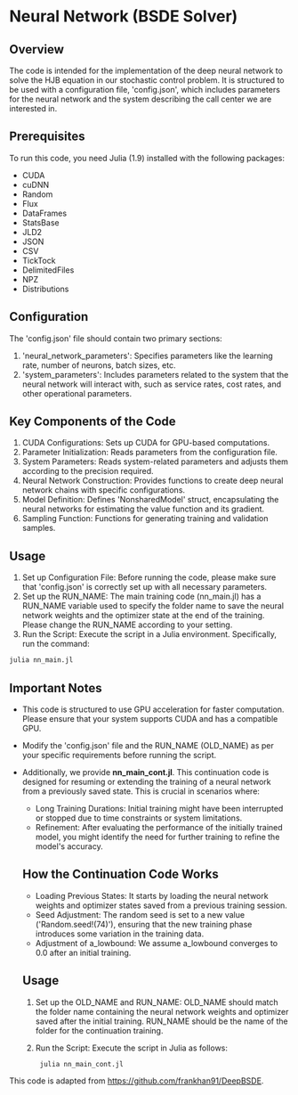# Neural Network (BSDE Solver)

## Overview

The code is intended for the implementation of the deep neural network to solve the HJB equation in our stochastic control problem.
It is structured to be used with a configuration file, 'config.json', which includes parameters for the neural network and the system describing the call center we are interested in.

## Prerequisites

To run this code, you need Julia (1.9) installed with the following packages:

- CUDA
- cuDNN
- Random
- Flux
- DataFrames
- StatsBase
- JLD2
- JSON
- CSV
- TickTock
- DelimitedFiles
- NPZ
- Distributions


## Configuration

The 'config.json' file should contain two primary sections:

1. 'neural_network_parameters': Specifies parameters like the learning rate, number of neurons, batch sizes, etc.
2. 'system_parameters': Includes parameters related to the system that the neural network will interact with, such as service rates, cost rates, and other operational parameters.


## Key Components of the Code

1. CUDA Configurations: Sets up CUDA for GPU-based computations.
2. Parameter Initialization: Reads parameters from the configuration file.
3. System Parameters: Reads system-related parameters and adjusts them according to the precision required.
4. Neural Network Construction: Provides functions to create deep neural network chains with specific configurations.
5. Model Definition: Defines 'NonsharedModel' struct, encapsulating the neural networks for estimating the value function and its gradient.
6. Sampling Function: Functions for generating training and validation samples.

## Usage

1.  Set up Configuration File: Before running the code, please make sure that 'config.json' is correctly set up with all necessary parameters.
2.  Set up the RUN_NAME: The main training code (nn_main.jl) has a RUN_NAME variable used to specify the folder name to save the neural network weights and the optimizer state at the end of the training. Please change the RUN_NAME according to your setting.
4.  Run the Script: Execute the script in a Julia environment. Specifically, run the command: 

```bash
julia nn_main.jl
```

## Important Notes

- This code is structured to use GPU acceleration for faster computation. Please ensure that your system supports CUDA and has a compatible GPU.
- Modify the 'config.json' file and the RUN_NAME (OLD_NAME) as per your specific requirements before running the script.
  
- Additionally, we provide **nn_main_cont.jl**. This continuation code is designed for resuming or extending the training of a neural network from a previously saved state. This is crucial in scenarios where:
  - Long Training Durations: Initial training might have been interrupted or stopped due to time constraints or system limitations.
  - Refinement: After evaluating the performance of the initially trained model, you might identify the need for further training to refine the model's accuracy.
  
  ## How the Continuation Code Works
  - Loading Previous States: It starts by loading the neural network weights and optimizer states saved from a previous training session.
  - Seed Adjustment: The random seed is set to a new value ('Random.seed!(74)'), ensuring that the new training phase introduces some variation in the training data.
  - Adjustment of a_lowbound: We assume a_lowbound converges to 0.0 after an initial training.

  ## Usage

  1. Set up the OLD_NAME and RUN_NAME: OLD_NAME should match the folder name containing the neural network weights and optimizer saved after the initial training. RUN_NAME should be the name of the folder for the continuation training.
  2. Run the Script: Execute the script in Julia as follows:
      
     ```bash
      julia nn_main_cont.jl
     ```
     
This code is adapted from https://github.com/frankhan91/DeepBSDE.
